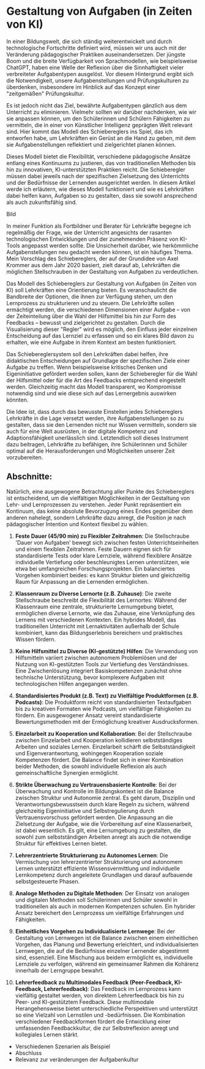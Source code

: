# Gestaltung von Aufgaben (in Zeiten von KI)

In einer Bildungswelt, die sich ständig weiterentwickelt und durch technologische Fortschritte definiert wird, müssen wir uns auch mit der Veränderung pädagogischer Praktiken auseinandersetzen. Der jüngste Boom und die breite Verfügbarkeit von Sprachmodellen, wie beispielsweise ChatGPT, haben eine Welle der Reflexion über die Sinnhaftigkeit vieler verbreiteter Aufgabentypen ausgelöst. Vor diesem Hintergrund ergibt sich die Notwendigkeit, unsere Aufgabenstellungen und Prüfungskulturen zu überdenken, insbesondere im Hinblick auf das Konzept einer "zeitgemäßen" Prüfungskultur. 

Es ist jedoch nicht das Ziel, bewährte Aufgabentypen gänzlich aus dem Unterricht zu eliminieren. Vielmehr sollten wir darüber nachdenken, wie wir sie anpassen können, um den Schülerinnen und Schülern Fähigkeiten zu vermitteln, die in einer von Künstlicher Intelligenz geprägten Welt relevant sind. Hier kommt das Modell des Schiebereglers ins Spiel, das ich entworfen habe, um Lehrkräften ein Gerüst an die Hand zu geben, mit dem sie Aufgabenstellungen reflektiert und zielgerichtet planen können. 

Dieses Modell bietet die Flexibilität, verschiedene pädagogische Ansätze entlang eines Kontinuums zu justieren, das von traditionellen Methoden bis hin zu innovativen, KI-unterstützten Praktiken reicht. Die Schieberegler müssen dabei jeweils nach der spezifischen Zielsetzung des Unterrichts und der Bedürfnisse der Lernenden ausgerichtet werden. In diesem Artikel werde ich erläutern, wie dieses Modell funktioniert und wie es Lehrkräften dabei helfen kann, Aufgaben so zu gestalten, dass sie sowohl ansprechend als auch zukunftsfähig sind.

Bild

In meiner Funktion als Fortbildner und Berater für Lehrkräfte begegne ich regelmäßig der Frage, wie der Unterricht angesichts der rasanten technologischen Entwicklungen und der zunehmenden Präsenz von KI-Tools angepasst werden sollte. Die Unsicherheit darüber, wie herkömmliche Aufgabenstellungen neu gedacht werden können, ist ein häufiges Thema. Mein Vorschlag des Schiebereglers, der auf der Grundidee von Axel Krommer aus dem Jahr 2020 basiert, zielt darauf ab, Lehrkräften die möglichen Stellschrauben in der Gestaltung von Aufgaben zu verdeutlichen.

Das Modell des Schiebereglers zur Gestaltung von Aufgaben (in Zeiten von KI) soll Lehrkräften eine Orientierung bieten. Es veranschaulicht die Bandbreite der Optionen, die ihnen zur Verfügung stehen, um den Lernprozess zu strukturieren und zu steuern. Die Lehrkräfte sollen ermächtigt werden, die verschiedenen Dimensionen einer Aufgabe – von der Zeiteinteilung über die Wahl der Hilfsmittel bis hin zur Form des Feedbacks – bewusst und zielgerichtet zu gestalten. Durch die Visualisierung dieser "Regler" wird es möglich, den Einfluss jeder einzelnen Entscheidung auf das Lernziel zu erfassen und so ein klares Bild davon zu erhalten, wie eine Aufgabe in ihrem Kontext am besten funktioniert.

Das Schiebereglersystem soll den Lehrkräften dabei helfen, ihre didaktischen Entscheidungen auf Grundlage der spezifischen Ziele einer Aufgabe zu treffen. Wenn beispielsweise kritisches Denken und Eigeninitiative gefördert werden sollen, kann der Schieberegler für die Wahl der Hilfsmittel oder für die Art des Feedbacks entsprechend eingestellt werden. Gleichzeitig macht das Modell transparent, wo Kompromisse notwendig sind und wie diese sich auf das Lernergebnis auswirken könnten.

Die Idee ist, dass durch das bewusste Einstellen jedes Schiebereglers Lehrkräfte in die Lage versetzt werden, ihre Aufgabenstellungen so zu gestalten, dass sie den Lernenden nicht nur Wissen vermitteln, sondern sie auch für eine Welt ausrüsten, in der digitale Kompetenz und Adaptionsfähigkeit unerlässlich sind. Letztendlich soll dieses Instrument dazu beitragen, Lehrkräfte zu befähigen, ihre Schülerinnen und Schüler optimal auf die Herausforderungen und Möglichkeiten unserer Zeit vorzubereiten.

## Abschnitte:
Natürlich, eine ausgewogene Betrachtung aller Punkte des Schiebereglers ist entscheidend, um die vielfältigen Möglichkeiten in der Gestaltung von Lehr- und Lernprozessen zu verstehen. Jeder Punkt repräsentiert ein Kontinuum, das keine absolute Bevorzugung eines Endes gegenüber dem anderen nahelegt, sondern Lehrkräfte dazu anregt, die Position je nach pädagogischer Intention und Kontext flexibel zu wählen.

1. **Feste Dauer (45/90 min) zu Flexibler Zeitrahmen**:
Die Stellschraube 'Dauer von Aufgaben' bewegt sich zwischen festen Unterrichtseinheiten und einem flexiblen Zeitrahmen. Feste Dauern eignen sich für standardisierte Tests oder klare Lernziele, während flexiblere Ansätze individuelle Vertiefung oder beschleunigtes Lernen unterstützen, wie etwa bei umfangreichen Forschungsprojekten. Ein balanciertes Vorgehen kombiniert beides: es kann Struktur bieten und gleichzeitig Raum für Anpassung an die Lernenden ermöglichen.

2. **Klassenraum zu Diverse Lernorte (z.B. Zuhause)**:
Die zweite Stellschraube beschreibt die Flexibilität des Lernortes: Während der Klassenraum eine zentrale, strukturierte Lernumgebung bietet, ermöglichen diverse Lernorte, wie das Zuhause, eine Verknüpfung des Lernens mit verschiedenen Kontexten. Ein hybrides Modell, das traditionellen Unterricht mit Lernaktivitäten außerhalb der Schule kombiniert, kann das Bildungserlebnis bereichern und praktisches Wissen fördern.

3. **Keine Hilfsmittel zu Diverse (KI-gestützte) Hilfen**:
Die Verwendung von Hilfsmitteln variiert zwischen autonomem Problemlösen und der Nutzung von KI-gestützten Tools zur Vertiefung des Verständnisses. Eine Zwischenlösung integriert Basiskompetenzen zunächst ohne technische Unterstützung, bevor komplexere Aufgaben mit technologischen Hilfen angegangen werden.

4. **Standardisiertes Produkt (z.B. Text) zu Vielfältige Produktformen (z.B. Podcasts)**:
Die Produktform reicht von standardisierten Textaufgaben bis zu kreativen Formaten wie Podcasts, um vielfältige Fähigkeiten zu fördern. Ein ausgewogener Ansatz vereint standardisierte Bewertungsmethoden mit der Ermöglichung kreativer Ausdrucksformen.

5. **Einzelarbeit zu Kooperation und Kollaboration**:
Bei der Stellschraube zwischen Einzelarbeit und Kooperation kollidieren selbstständiges Arbeiten und soziales Lernen. Einzelarbeit schärft die Selbstständigkeit und Eigenverantwortung, wohingegen Kooperation soziale Kompetenzen fördert. Die Balance findet sich in einer Kombination beider Methoden, die sowohl individuelle Reflexion als auch gemeinschaftliche Synergien ermöglicht.

6. **Strikte Überwachung zu Vertrauensbasierte Kontrolle**:
Bei der Überwachung und Kontrolle im Bildungskontext ist die Balance zwischen Struktur und Autonomie zentral. Es geht darum, Disziplin und Verantwortungsbewusstsein durch klare Regeln zu sichern, während gleichzeitig Eigeninitiative und Selbstregulierung durch Vertrauensvorschuss gefördert werden. Die Anpassung an die Zielsetzung der Aufgabe, wie die Vorbereitung auf eine Klassenarbeit, ist dabei wesentlich. Es gilt, eine Lernumgebung zu gestalten, die sowohl zum selbstständigen Arbeiten anregt als auch die notwendige Struktur für effektives Lernen bietet.

7. **Lehrerzentrierte Strukturierung zu Autonomes Lernen**:
Die Vermischung von lehrerzentrierter Strukturierung und autonomem Lernen unterstützt effiziente Wissensvermittlung und individuelle Lernkompetenz durch angeleitete Grundlagen und darauf aufbauende selbstgesteuerte Phasen.

8. **Analoge Methoden zu Digitale Methoden**:
Der Einsatz von analogen und digitalen Methoden soll Schülerinnen und Schüler sowohl in traditionellen als auch in modernen Kompetenzen schulen. Ein hybrider Ansatz bereichert den Lernprozess um vielfältige Erfahrungen und Fähigkeiten.


9. **Einheitliches Vorgehen zu Individualisierte Lernwege**:
Bei der Gestaltung von Lernwegen ist die Balance zwischen einem einheitlichen Vorgehen, das Planung und Bewertung erleichtert, und individualisierten Lernwegen, die auf die Bedürfnisse einzelner Lernender abgestimmt sind, essenziell. Eine Mischung aus beidem ermöglicht es, individuelle Lernziele zu verfolgen, während ein gemeinsamer Rahmen die Kohärenz innerhalb der Lerngruppe bewahrt.

10. **Lehrerfeedback zu Multimodales Feedback (Peer-Feedback, KI-Feedback, Lehrerfeedback)**:
Das Feedback im Lernprozess kann vielfältig gestaltet werden, von direktem Lehrerfeedback bis hin zu Peer- und KI-gestütztem Feedback. Diese multimodale Herangehensweise bietet unterschiedliche Perspektiven und unterstützt so eine Vielzahl von Lernstilen und -bedürfnissen. Die Kombination verschiedener Feedbackformen fördert die Entwicklung einer umfassenden Feedbackkultur, die zur Selbstreflexion anregt und kollegiales Lernen stärkt.


- Verschiedenen Szenarien als Beispiel 
- Abschluss
- Relevanz zur veränderungen der Aufgabenkultur 
